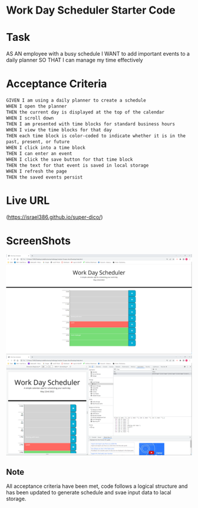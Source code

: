 # Work Day Scheduler Starter Code

# Task 
AS AN employee with a busy schedule
I WANT to add important events to a daily planner
SO THAT I can manage my time effectively

# Acceptance Criteria
    GIVEN I am using a daily planner to create a schedule
    WHEN I open the planner
    THEN the current day is displayed at the top of the calendar
    WHEN I scroll down
    THEN I am presented with time blocks for standard business hours
    WHEN I view the time blocks for that day
    THEN each time block is color-coded to indicate whether it is in the past, present, or future
    WHEN I click into a time block
    THEN I can enter an event
    WHEN I click the save button for that time block
    THEN the text for that event is saved in local storage
    WHEN I refresh the page
    THEN the saved events persist
# Live URL

(https://israel386.github.io/super-dico/)

# ScreenShots

![screenshots](images/Screenshot%202022-05-22%20123035.png)
![screenshots](images/Screenshot%202022-05-22%20123117.png)

## Note
All acceptance criteria have been met, code follows a logical structure and has been updated to generate schedule and svae input data to lacal storage. 